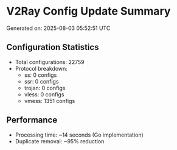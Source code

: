 # V2Ray Config Update Summary
Generated on: 2025-08-03 05:52:51 UTC

## Configuration Statistics
- Total configurations: 22759
- Protocol breakdown:
  - ss: 0 configs
  - ssr: 0 configs
  - trojan: 0 configs
  - vless: 0 configs
  - vmess: 1351 configs

## Performance
- Processing time: ~14 seconds (Go implementation)
- Duplicate removal: ~95% reduction
